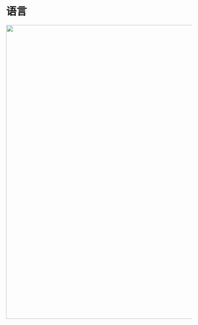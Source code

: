 语言
===============

<div align=center><img src="https://github.com/twomonkeyclub/BackEnd/blob/master/%E5%9F%BA%E7%A1%80%E8%AF%AD%E8%A8%80/utils/%E8%AF%AD%E8%A8%80.png" height="800"/> </div>